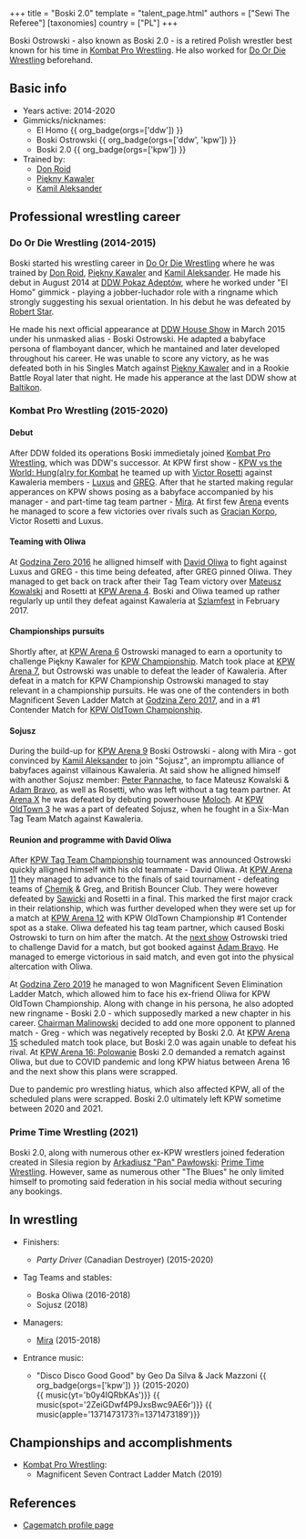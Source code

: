 +++
title = "Boski 2.0"
template = "talent_page.html"
authors = ["Sewi The Referee"]
[taxonomies]
country = ["PL"]
+++

Boski Ostrowski - also known as Boski 2.0 - is a retired Polish wrestler best known for his time in [Kombat Pro Wrestling](@/o/kpw.md). He also worked for [Do Or Die Wrestling](@/o/ddw.md) beforehand.

## Basic info

* Years active: 2014-2020
* Gimmicks/nicknames:
  - El Homo {{ org_badge(orgs=['ddw']) }}
  - Boski Ostrowski {{ org_badge(orgs=['ddw', 'kpw']) }}
  - Boski 2.0 {{ org_badge(orgs=['kpw']) }}
* Trained by:
  - [Don Roid](@/w/don-roid.md)
  - [Piękny Kawaler](@/w/piekny-kawaler.md)
  - [Kamil Aleksander](2/w/kamil-aleksander.md)

## Professional wrestling career

### Do Or Die Wrestling (2014-2015)

Boski started his wrestling career in [Do Or Die Wrestling](@/o/ddw.md) where he was trained by [Don Roid](@/w/don-roid.md), [Piękny Kawaler](@/w/piekny-kawaler.md) and [Kamil Aleksander](@/w/kamil-aleksander.md). He made his debut in August 2014 at [DDW Pokaz Adeptów](@/e/ddw/2014-08-16-ddw-pokaz-adeptow.md), where he worked under "El Homo" gimmick - playing a jobber-luchador role with a ringname which strongly suggesting his sexual orientation. In his debut he was defeated by [Robert Star](@/w/robert-star.md). 

He made his next official appearance at [DDW House Show](@/e/ddw/2015-03-14-ddw-house-show-1.md) in March 2015 under his unmasked alias - Boski Ostrowski. He adapted a babyface persona of flamboyant dancer, which he mantained and later developed throughout his career. He was unable to score any victory, as he was defeated both  in his Singles Match against [Piękny Kawaler](@/w/piekny-kawaler.md) and in a Rookie Battle Royal later that night. He made his apperance at the last DDW show at [Baltikon](@/e/ddw/2015-07-24-ddw-baltikon.md). 

### Kombat Pro Wrestling (2015-2020)

#### Debut 

After DDW folded its operations Boski immedietaly joined [Kombat Pro Wrestling](@/o/kpw.md), which was DDW's successor. At KPW first show - [KPW vs the World: Hung(a)ry for Kombat](@/e/kpw/2015-11-14-kpw-vs-the-world-hungary-for-kombat.md) he teamed up with [Victor Rosetti](@/w/rosetti.md) against Kawaleria members - [Luxus](@/w/luxus.md) and [GREG](@/w/greg.md). After that he started making regular apperances on KPW shows posing as a babyface accompanied by his manager - and part-time tag team partner - [Mira](@/w/mira.md). At first few [Arena](@/e/kpw/2016-02-27-kpw-arena-1.md) events he managed to score a few victories over rivals such as [Gracjan Korpo](@/w/gracjan-korpo.md), Victor Rosetti and Luxus. 

#### Teaming with Oliwa

At [Godzina Zero 2016](@/e/kpw/2016-08-13-kpw-godzina-zero-2016.md) he alligned himself with [David Oliwa](@/w/david-oliwa.md) to fight against Luxus and GREG - this time being defeated, after GREG pinned Oliwa. They managed to get back on track after their Tag Team victory over [Mateusz Kowalski](@/w/mateusz-kakareko.md) and Rosetti at [KPW Arena 4](@/e/kpw/2016-11-26-kpw-arena-4-nowy-rozdzial.md). Boski and Oliwa teamed up rather regularly up until they defeat against Kawaleria at [Szlamfest](@/e/kpw/2017-02-04-kpw-szlamfest.md) in February 2017. 

#### Championships pursuits

Shortly after, at [KPW Arena 6](@/e/kpw/2017-04-08-kpw-arena-6-selekcja.md) Ostrowski managed to earn a oportunity to challenge Piękny Kawaler for [KPW Championship](@/c/kpw-championship.md). Match took place at [KPW Arena 7](@/e/kpw/2017-06-10-kpw-arena-7-wysoka-stawka.md), but Ostrowski was unable to defeat the leader of Kawaleria. 
After defeat in a match for KPW Championship Ostrowski managed to stay relevant in a championship pursuits. He was one of the contenders in both Magnificent Seven Ladder Match at [Godzina Zero 2017](@/e/kpw/2017-08-12-kpw-godzina-zero-2017.md), and in a #1 Contender Match for [KPW OldTown Championship](@/c/kpw-old-town-championship.md). 

#### Sojusz

During the build-up for [KPW Arena 9](@/e/kpw/2018-03-10-kpw-arena-9-na-krawedzi.md) Boski Ostrowski - along with Mira - got convinced by [Kamil Aleksander](@/w/kamil-aleksander.md) to join "Sojusz", an impromptu alliance of babyfaces against villainous Kawaleria. At said show he alligned himself with another Sojusz member: [Peter Pannache](@/w/peter-pannache.md), to face Mateusz Kowalski & [Adam Bravo](@/w/adam-bravo.md), as well as Rosetti, who was left without a tag team partner. At [Arena X](@/e/kpw/2018-05-26-kpw-arena-x-kawaleria-vs-sojusz.md) he was defeated by debuting powerhouse [Moloch](@/w/moloch.md). At [KPW OldTown 3](@/e/kpw/2018-07-14-kpw-oldtown-3.md) he was a part of defeated Sojusz, when he fought in a Six-Man Tag Team Match against Kawaleria. 

#### Reunion and programme with David Oliwa

After [KPW Tag Team Championship](@/c/kpw-tag-team-championship.md) tournament was announced Ostrowski quickly alligned himself with his old teammate - David Oliwa. At [KPW Arena 11](@/e/kpw/2018-11-03-kpw-arena-11-podwojne-zagrozenie.md) they managed to advance to the finals of said tournament - defeating teams of [Chemik](@/w/chemik.md) & Greg, and British Bouncer Club. They were however defeated by [Sawicki](@/w/sawicki.md) and Rosetti in a final. This marked the first major crack in their relationship, which was further developed when they were set up for a match at [KPW Arena 12](@/e/kpw/2019-01-19-kpw-arena-12-gwiazda-polnocy.md) with KPW OldTown Championship #1 Contender spot as a stake. Oliwa defeated his tag team partner, which caused Boski Ostrowski to turn on him after the match. At the [next show](@/e/kpw/2019-04-05-kpw-arena-13-capo-di-tutti-capi.md) Ostrowski tried to challenge David for a match, but got booked against [Adam Bravo](@/w/adam-bravo.md). He managed to emerge victorious in said match, and even got into the physical altercation with Oliwa.

At [Godzina Zero 2019](@/e/kpw/2019-08-17-kpw-godzina-zero-2019.md) he managed to won Magnificent Seven Elimination Ladder Match, which allowed him to face his ex-friend Oliwa for KPW OldTown Championship. Along with change in his persona, he also adopted new ringname - Boski 2.0 - which supposedly marked a new chapter in his career. [Chairman Malinowski](@/w/krystian-malinowski.md) decided to add one more opponent to planned match - Greg - which was negatively recepted by Boski 2.0. At [KPW Arena 15](@/e/kpw/2019-11-16-kpw-arena-15-swieza-krew.md) scheduled match took place, but Boski 2.0 was again unable to defeat his rival. At [KPW Arena 16: Polowanie](@/e/kpw/2020-02-01-kpw-arena-16-polowanie.md) Boski 2.0 demanded a rematch against Oliwa, but due to COVID pandemic and long KPW hiatus between Arena 16 and the next show this plans were scrapped.

Due to pandemic pro wrestling hiatus, which also affected KPW, all of the scheduled plans were scrapped. Boski 2.0 ultimately left KPW sometime between 2020 and 2021. 

### Prime Time Wrestling (2021)

Boski 2.0, along with numerous other ex-KPW wrestlers joined federation created in Silesia region by [Arkadiusz "Pan" Pawłowski](@/w/pan-pawlowski.md): [Prime Time Wrestling](@/o/ptw.md). However, same as numerous other "The Blues" he only limited himself to promoting said federation in his social media without securing any bookings.

## In wrestling

* Finishers:
  - _Party Driver_ (Canadian Destroyer) (2015-2020)

* Tag Teams and stables:
  - Boska Oliwa (2016-2018)
  - Sojusz (2018)
  
* Managers:
  - [Mira](@/w/mira.md) (2015-2018)

* Entrance music:
  - "Disco Disco Good Good" by Geo Da Silva & Jack Mazzoni
    {{ org_badge(orgs=['kpw']) }} (2015-2020) <br>
    {{ music(yt='b0y4IQRbKAs')}}
    {{ music(spot='2ZeiGDwf4P9JxsBwc9AE6r')}}
    {{ music(apple='1371473173?i=1371473189')}}

## Championships and accomplishments

* [Kombat Pro Wrestling](@/o/kpw.md):
  - Magnificent Seven Contract Ladder Match (2019)

## References

* [Cagematch profile page](https://www.cagematch.net/?id=2&nr=19737)

